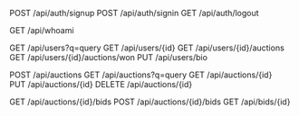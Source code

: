 POST /api/auth/signup
POST /api/auth/signin
GET /api/auth/logout

GET /api/whoami

GET /api/users?q=query
GET /api/users/{id}
GET /api/users/{id}/auctions
GET /api/users/{id}/auctions/won
PUT /api/users/bio

POST /api/auctions
GET /api/auctions?q=query
GET /api/auctions/{id}  
PUT /api/auctions/{id}
DELETE /api/auctions/{id}

GET /api/auctions/{id}/bids 
POST /api/auctions/{id}/bids
GET /api/bids/{id}